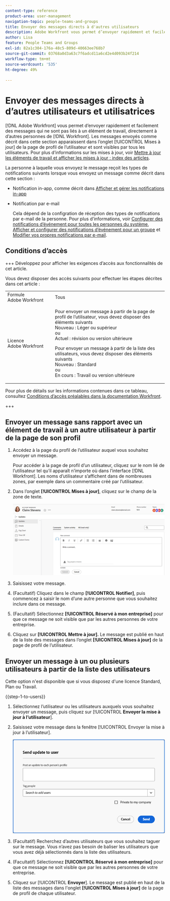 ```yaml
---
content-type: reference
product-area: user-management
navigation-topic: people-teams-and-groups
title: Envoyer des messages directs à d'autres utilisateurs
description: Adobe Workfront vous permet d’envoyer rapidement et facilement des messages qui ne sont pas liés à un élément de travail directement à d’autres personnes de Workfront.
author: Lisa
feature: People Teams and Groups
exl-id: 82a1c304-176a-48c5-809d-40663ee768b7
source-git-commit: 03768a0d3a63c7f6adcd11a6cd2e4d093b24f214
workflow-type: tm+mt
source-wordcount: '535'
ht-degree: 49%

---
```


# Envoyer des messages directs à d’autres utilisateurs et utilisatrices

[!DNL Adobe Workfront] vous permet d’envoyer rapidement et facilement des messages qui ne sont pas liés à un élément de travail, directement à d’autres personnes de [!DNL Workfront]. Les messages envoyés comme décrit dans cette section apparaissent dans l’onglet [!UICONTROL Mises à jour] de la page de profil de l’utilisateur et sont visibles par tous les utilisateurs. Pour plus d’informations sur les mises à jour, voir [Mettre à jour les éléments de travail et afficher les mises à jour : index des articles](../../workfront-basics/updating-work-items-and-viewing-updates/update-work-items-and-view-updates.md).

La personne à laquelle vous envoyez le message reçoit les types de notifications suivants lorsque vous envoyez un message comme décrit dans cette section :

* Notification in-app, comme décrit dans [Afficher et gérer les notifications in-app](../../workfront-basics/using-notifications/view-and-manage-in-app-notifications.md)
* Notification par e-mail

  Cela dépend de la configration de réception des types de notifications par e-mail de la personne. Pour plus d’informations, voir [Configurer des notifications d’événement pour toutes les personnes du système](../../administration-and-setup/manage-workfront/emails/configure-event-notifications-for-everyone-in-the-system.md), [Afficher et configurer des notifications d’événement pour un groupe](../../administration-and-setup/manage-groups/create-and-manage-groups/view-and-configure-event-notifications-group.md) et [Modifier vos propres notifications par e-mail](../../workfront-basics/using-notifications/activate-or-deactivate-your-own-event-notifications.md).

## Conditions d’accès

+++ Développez pour afficher les exigences d’accès aux fonctionnalités de cet article.

Vous devez disposer des accès suivants pour effectuer les étapes décrites dans cet article :

<table style="table-layout:auto"> 
 <col> 
 <col> 
 <tbody> 
  <tr data-mc-conditions=""> 
   <td role="rowheader">Formule Adobe Workfront</td> 
   <td>Tous</td> 
  </tr> 
  <tr> 
   <td role="rowheader">Licence Adobe Workfront</td> 
   <td>
   <p>Pour envoyer un message à partir de la page de profil de l’utilisateur, vous devez disposer des éléments suivants <br>
   Nouveau : Léger ou supérieur<br>
   ou <br>
   Actuel : révision ou version ultérieure</p>
   <p>Pour envoyer un message à partir de la liste des utilisateurs, vous devez disposer des éléments suivants <br>
   Nouveau : Standard<br>
   ou <br>
   En cours : Travail ou version ultérieure</p></td>
  </tr> 
 </tbody> 
</table>

Pour plus de détails sur les informations contenues dans ce tableau, consultez [Conditions d’accès préalables dans la documentation Workfront](/help/quicksilver/administration-and-setup/add-users/access-levels-and-object-permissions/access-level-requirements-in-documentation.md).

+++

## Envoyer un message sans rapport avec un élément de travail à un autre utilisateur à partir de la page de son profil

1. Accédez à la page du profil de l’utilisateur auquel vous souhaitez envoyer un message.

   Pour accéder à la page de profil d’un utilisateur, cliquez sur le nom lié de l’utilisateur tel qu’il apparaît n’importe où dans l’interface [!DNL Workfront]. Les noms d’utilisateur s’affichent dans de nombreuses zones, par exemple dans un commentaire créé par l’utilisateur.

1. Dans l’onglet **[!UICONTROL Mises à jour]**, cliquez sur le champ de la zone de texte.

   ![Envoyer un message à la personne sur l’onglet [!UICONTROL Mises à jour]](assets/send-message-to-user-on-updates-tab.png)

1. Saisissez votre message.
1. (Facultatif) Cliquez dans le champ **[!UICONTROL Notifier]**, puis commencez à saisir le nom d’une autre personne que vous souhaitez inclure dans ce message.

1. (Facultatif) Sélectionnez **[!UICONTROL Réservé à mon entreprise]** pour que ce message ne soit visible que par les autres personnes de votre entreprise.

1. Cliquez sur **[!UICONTROL Mettre à jour].**
Le message est publié en haut de la liste des messages dans l’onglet **[!UICONTROL Mises à jour]** de la page de profil de l’utilisateur.

## Envoyer un message à un ou plusieurs utilisateurs à partir de la liste des utilisateurs

Cette option n&#39;est disponible que si vous disposez d&#39;une licence Standard, Plan ou Travail.

{{step-1-to-users}}

1. Sélectionnez l’utilisateur ou les utilisateurs auxquels vous souhaitez envoyer un message, puis cliquez sur [!UICONTROL **Envoyer la mise à jour à l’utilisateur**].
1. Saisissez votre message dans la fenêtre [!UICONTROL Envoyer la mise à jour à l’utilisateur].

   ![Envoyez un message à l’utilisateur dans la fenêtre Envoyer la mise à jour à l’utilisateur ](assets/send-message-to-user-dialog-from-user-list.png)

1. (Facultatif) Recherchez d’autres utilisateurs que vous souhaitez taguer sur le message. Vous n’avez pas besoin de baliser les utilisateurs que vous avez déjà sélectionnés dans la liste des utilisateurs.
1. (Facultatif) Sélectionnez **[!UICONTROL Réservé à mon entreprise]** pour que ce message ne soit visible que par les autres personnes de votre entreprise.
1. Cliquez sur [!UICONTROL **Envoyer**].
Le message est publié en haut de la liste des messages dans l&#39;onglet **[!UICONTROL Mises à jour]** de la page de profil de chaque utilisateur.
